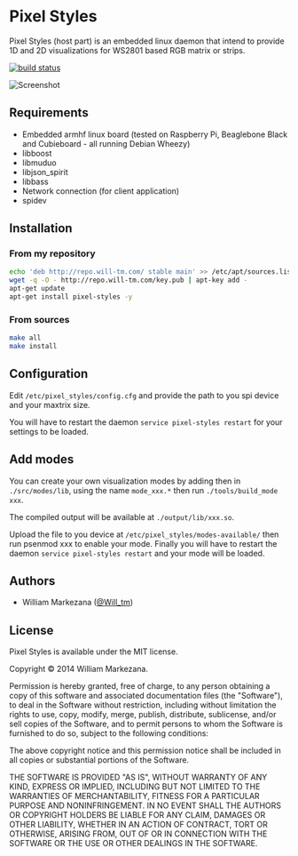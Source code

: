 # Pixel Styles

Pixel Styles (host part) is an embedded linux daemon that intend to provide 1D and 2D visualizations for WS2801 based RGB matrix or strips.

[![build status](http://ci.will-tm.com/projects/2/status.png?ref=develop)](http://ci.will-tm.com/projects/2?ref=develop)

![Screenshot](http://download.will-tm.com/spec.png)

## Requirements
* Embedded armhf linux board (tested on Raspberry Pi, Beaglebone Black and Cubieboard - all running Debian Wheezy)
* libboost
* libmuduo
* libjson_spirit
* libbass
* Network connection (for client application)
* spidev

## Installation

### From my repository
``` bash
echo 'deb http://repo.will-tm.com/ stable main' >> /etc/apt/sources.list
wget -q -O - http://repo.will-tm.com/key.pub | apt-key add -
apt-get update
apt-get install pixel-styles -y

```

### From sources
``` bash
make all
make install
```

## Configuration

Edit `/etc/pixel_styles/config.cfg` and provide the path to you spi device and your maxtrix size.

You will have to restart the daemon `service pixel-styles restart` for your settings to be loaded. 

## Add modes

You can create your own visualization modes by adding then in `./src/modes/lib`, using the name `mode_xxx.*` then run `./tools/build_mode xxx`.

The compiled output will be available at `./output/lib/xxx.so`.

Upload the file to you device at `/etc/pixel_styles/modes-available/` then run psenmod xxx to enable your mode.
Finally you will have to restart the daemon `service pixel-styles restart` and your mode will be loaded.

## Authors

* William Markezana ([@Will_tm](https://twitter.com/Will_tm))

## License

Pixel Styles is available under the MIT license.

Copyright © 2014 William Markezana.

Permission is hereby granted, free of charge, to any person obtaining a copy of this software and associated documentation files (the "Software"), to deal in the Software without restriction, including without limitation the rights to use, copy, modify, merge, publish, distribute, sublicense, and/or sell copies of the Software, and to permit persons to whom the Software is furnished to do so, subject to the following conditions:

The above copyright notice and this permission notice shall be included in all copies or substantial portions of the Software.

THE SOFTWARE IS PROVIDED "AS IS", WITHOUT WARRANTY OF ANY KIND, EXPRESS OR IMPLIED, INCLUDING BUT NOT LIMITED TO THE WARRANTIES OF MERCHANTABILITY, FITNESS FOR A PARTICULAR PURPOSE AND NONINFRINGEMENT. IN NO EVENT SHALL THE AUTHORS OR COPYRIGHT HOLDERS BE LIABLE FOR ANY CLAIM, DAMAGES OR OTHER LIABILITY, WHETHER IN AN ACTION OF CONTRACT, TORT OR OTHERWISE, ARISING FROM, OUT OF OR IN CONNECTION WITH THE SOFTWARE OR THE USE OR OTHER DEALINGS IN THE SOFTWARE.
